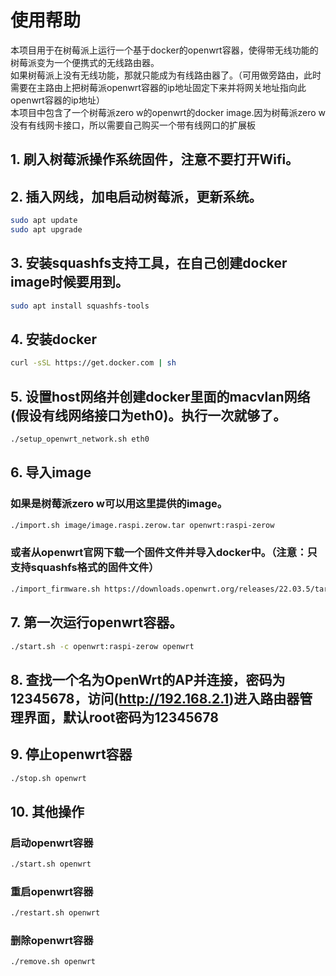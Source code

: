 # 使用帮助

本项目用于在树莓派上运行一个基于docker的openwrt容器，使得带无线功能的树莓派变为一个便携式的无线路由器。  
如果树莓派上没有无线功能，那就只能成为有线路由器了。（可用做旁路由，此时需要在主路由上把树莓派openwrt容器的ip地址固定下来并将网关地址指向此openwrt容器的ip地址）  
本项目中包含了一个树莓派zero w的openwrt的docker image.因为树莓派zero w没有有线网卡接口，所以需要自己购买一个带有线网口的扩展板  

## 1. 刷入树莓派操作系统固件，**注意不要打开Wifi**。 
## 2. 插入网线，加电启动树莓派，更新系统。 
```Bash
sudo apt update
sudo apt upgrade
```
## 3. 安装squashfs支持工具，在自己创建docker image时候要用到。  
```Bash
sudo apt install squashfs-tools
```
## 4. 安装docker  
```Bash
curl -sSL https://get.docker.com | sh
```
## 5. 设置host网络并创建docker里面的macvlan网络(假设有线网络接口为eth0)。**执行一次就够了。**  
```Bash
./setup_openwrt_network.sh eth0
```
## 6. 导入image  
### 如果是树莓派zero w可以用这里提供的image。  
```Bash
./import.sh image/image.raspi.zerow.tar openwrt:raspi-zerow
```
### 或者从openwrt官网下载一个固件文件并导入docker中。**（注意：只支持squashfs格式的固件文件）**  
```Bash
./import_firmware.sh https://downloads.openwrt.org/releases/22.03.5/targets/bcm27xx/bcm2708/openwrt-22.03.5-bcm27xx-bcm2708-rpi-squashfs-factory.img.gz openwrt:raspi-zerow
```
## 7. 第一次运行openwrt容器。  
```Bash
./start.sh -c openwrt:raspi-zerow openwrt
```
## 8. 查找一个名为OpenWrt的AP并连接，密码为12345678，访问(http://192.168.2.1)进入路由器管理界面，默认root密码为12345678    

## 9. 停止openwrt容器  
```Bash
./stop.sh openwrt
```
## 10. 其他操作  
### 启动openwrt容器  
```Bash
./start.sh openwrt
```
### 重启openwrt容器  
```Bash
./restart.sh openwrt
```
### 删除openwrt容器  
```Bash
./remove.sh openwrt
```
